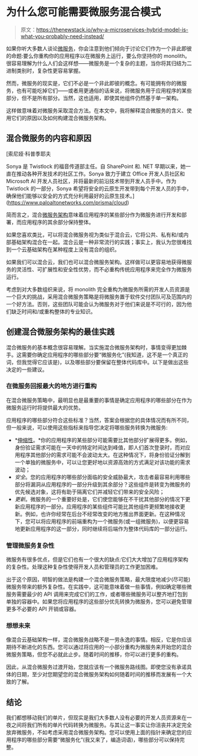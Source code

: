 # 为什么您可能需要微服务混合模式

> 原文：<https://thenewstack.io/why-a-microservices-hybrid-model-is-what-you-probably-need-instead/>

如果你听大多数人谈论[微服务](https://www.twistlock.com/2017/03/20/microsecurity-for-microservices-2/)，你会注意到他们倾向于讨论它们作为一个非此即彼的命题:要么你重构你的应用程序以在微服务上运行，要么你坚持你的 monolith。很容易理解为什么人们会这样想——微服务是一个复杂的主题，当你将其归结为二进制类别时，复杂性更容易掌握。

然而，微服务的现实是，它们不必是一个非此即彼的概念。有可能拥有你的微服务，也有可能吃掉它们——或者用更通俗的话来说，将微服务用于应用程序的某些部分，但不是所有部分。当然，这也适用，即使其他组件仍然基于单一架构。

这样做意味着对微服务采取混合方法。在本文中，我将解释混合微服务的含义、使用它们的原因以及如何构建混合微服务架构。

## 混合微服务的内容和原因

 [索尼娅·科普季耶夫

Sonya 是 Twistlock 的福音传道部主任。自 SharePoint 和. NET 早期以来，她一直在推动各种开发技术的社区工作。Sonya 致力于建立 Office 开发人员社区和 Microsoft AI 开发人员社区，并将最新的前沿技术带到开发人员手中。作为 Twistlock 的一部分，Sonya 希望将安全的云原生开发带到每个开发人员的手中，确保他们能够以安全的方式充分利用最好的云原生技术。](https://www.paloaltonetworks.com/prisma/cloud) 

简而言之，混合[微服务架构](https://www.twistlock.com/resources/guide-cloud-native-microservices/)意味着应用程序的某些部分作为微服务进行开发和部署，而应用程序的其余部分保持整体。

如果您喜欢类比，可以将混合微服务视为类似于混合云，它将公共、私有和/或内部基础架构混合在一起。混合云是一种非常流行的实践；事实上，我认为您很难找到一个云基础架构在某种程度上没有混合的组织。

如果我们可以混合云，我们也可以混合微服务架构。这样做可以更容易地获得微服务的灵活性、可扩展性和安全性优势，而不必重构传统应用程序来完全作为微服务运行。

考虑到对大多数组织来说，将 monolith 完全重构为微服务所需的开发人员资源是一个巨大的挑战，采用混合微服务策略是将微服务置于软件交付团队可及范围内的一个好方法。否则，这些团队可能会认为微服务对于他们来说是不可行的，因为他们缺乏时间和/或重构整体的专业知识。

## 创建混合微服务架构的最佳实践

混合微服务的基本概念很容易理解。当实施混合微服务架构时，事情变得更加棘手。这需要你确定应用程序的哪些部分要“微服务化”(我知道，这不是一个真正的词，但我觉得它应该是)，以及哪些部分要保留在整体代码库中。以下是做出这些决定的一些建议。

### 在微服务回报最大的地方进行重构

在混合微服务策略中，最明显也是最重要的事情是确定应用程序的哪些部分在作为微服务运行时将提供最大的优势。

应用程序的哪些部分符合这些标准？当然，答案会根据您的具体情况而有所不同，但一般来说，可以使用这些指标来指导您决定将哪些服务转换为微服务:

*   *[伸缩性](https://www.twistlock.com/2019/01/28/security-strategy-needs-scale-heres/)。*你的应用程序的某些部分可能需要比其他部分扩展得更多。例如，身份验证需求可能在一天中的特定时间达到峰值，即人们首次登录时，而对应用程序其他部分的需求可能不会波动太大。在这种情况下，将身份验证分解到一个单独的微服务中，可以让您更好地以资源高效的方式满足对该功能的需求波动；
*   *安全*。您的应用程序的哪些部分面临的安全威胁最大，攻击者最容易利用哪些部分将漏洞从应用程序的一部分升级到其余部分？这些组件是转变为微服务的优先候选对象，这将有助于隔离它们并减轻它们带来的安全风险；
*   *更新*。微服务的一个重要好处是，它们使您能够在不干扰其他部分的情况下更新应用程序的一部分。应用程序的某些组件可能比其他组件更频繁地接收更新。例如，也许你经常在后台不经常改变的地方推出界面更新。在这种情况下，您可以将应用程序的前端重构为一个微服务(或一组微服务)，以便更容易地更新应用程序的这一部分，同时继续将后端作为整体代码库的一部分运行。

### 管理微服务复杂性

微服务有很多优点，但是它们也有一个很大的缺点:它们大大增加了应用程序架构的复杂性。处理这种复杂性使得开发人员和管理员的工作更加困难。

出于这个原因，明智的做法是构建一个混合微服务策略，最大限度地减少(尽可能)微服务带来的额外复杂性。在实践中，这可能意味着做一些事情，例如确定哪些微服务需要最少的 API 调用来完成它们的工作，或者哪些微服务可以整齐地打包到单独的容器中。如果您将应用程序的这些部分优先转换为微服务，您可以避免管理更多不必要的 API 开销或容器。

### 想想未来

像混合云基础架构一样，混合微服务战略不是一劳永逸的事情。相反，它是你应该期待不断进化的东西。您可以通过将应用的一小部分重构为微服务来开始您的混合微服务策略，但您不必就此止步。随着时间的推移，你可以进行更多的重构。

因此，从混合微服务过渡开始，您就应该有一个微服务路线图。即使您没有承诺具体的日期，至少对您期望您的混合微服务架构如何随着时间的推移而发展有一个大致的了解。

## 结论

我们都想移动我们的单片，但现实是我们大多数人没有必要的开发人员资源来在一夜之间将我们所有的单片代码转换为微服务。与其让这一事实让你沮丧并决定完全放弃微服务，不如考虑采用混合微服务架构。您可以使用上面的指针来确定您的应用程序的哪些部分需要“微服务化”(我又来了，编造词语)，哪些部分可以保持完整。

<svg xmlns:xlink="http://www.w3.org/1999/xlink" viewBox="0 0 68 31" version="1.1"><title>Group</title> <desc>Created with Sketch.</desc></svg>